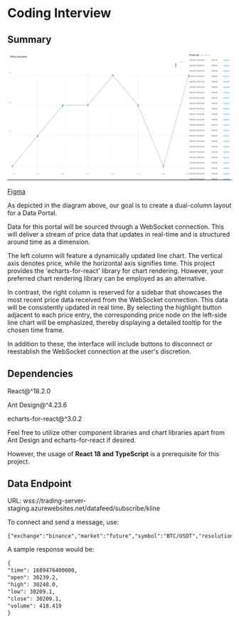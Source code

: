 # Coding Interview

## Summary

![Alt text](image.png)

[Figma](https://www.figma.com/file/3GlzJywqCZbOksfXE7QWu2/Coding-Interview?type=design&node-id=0%3A1&mode=design&t=IpMcksMSAkamH4Qm-1)

As depicted in the diagram above, our goal is to create a dual-column layout for a Data Portal.

Data for this portal will be sourced through a WebSocket connection. This will deliver a stream of price data that updates in real-time and is structured around time as a dimension.

The left column will feature a dynamically updated line chart. The vertical axis denotes price, while the horizontal axis signifies time. This project provides the 'echarts-for-react' library for chart rendering. However, your preferred chart rendering library can be employed as an alternative.

In contrast, the right column is reserved for a sidebar that showcases the most recent price data received from the WebSocket connection. This data will be consistently updated in real time. By selecting the highlight button adjacent to each price entry, the corresponding price node on the left-side line chart will be emphasized, thereby displaying a detailed tooltip for the chosen time frame.

In addition to these, the interface will include buttons to disconnect or reestablish the WebSocket connection at the user's discretion.

## Dependencies
React@^18.2.0

Ant Design@^4.23.6

echarts-for-react@^3.0.2

Feel free to utilize other component libraries and chart libraries apart from Ant Design and echarts-for-react if desired.

However, the usage of **React 18 and TypeScript** is a prerequisite for this project.

## Data Endpoint
URL: wss://trading-server-staging.azurewebsites.net/datafeed/subscribe/kline

To connect and send a message, use:
```
{"exchange":"binance","market":"future","symbol":"BTC/USDT","resolution":"1m"}
```

A sample response would be:
```
{
"time": 1689476400000,
"open": 30239.2,
"high": 30248.0,
"low": 30209.1,
"close": 30209.1,
"volume": 418.419
}
```


